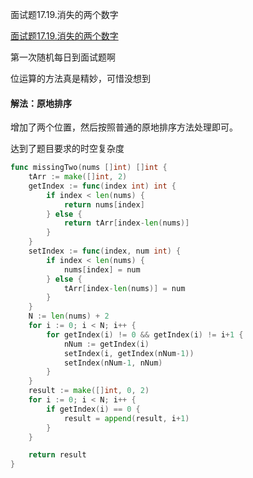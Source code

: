 面试题17.19.消失的两个数字

[面试题17.19.消失的两个数字](https://leetcode.cn/problems/missing-two-lcci/)



第一次随机每日到面试题啊

位运算的方法真是精妙，可惜没想到

#### 解法：原地排序

增加了两个位置，然后按照普通的原地排序方法处理即可。

达到了题目要求的时空复杂度

```go
func missingTwo(nums []int) []int {
	tArr := make([]int, 2)
	getIndex := func(index int) int {
		if index < len(nums) {
			return nums[index]
		} else {
			return tArr[index-len(nums)]
		}
	}
	setIndex := func(index, num int) {
		if index < len(nums) {
			nums[index] = num
		} else {
			tArr[index-len(nums)] = num
		}
	}
	N := len(nums) + 2
	for i := 0; i < N; i++ {
		for getIndex(i) != 0 && getIndex(i) != i+1 {
			nNum := getIndex(i)
			setIndex(i, getIndex(nNum-1))
			setIndex(nNum-1, nNum)
		}
	}
	result := make([]int, 0, 2)
	for i := 0; i < N; i++ {
		if getIndex(i) == 0 {
			result = append(result, i+1)
		}
	}

	return result
}

```








